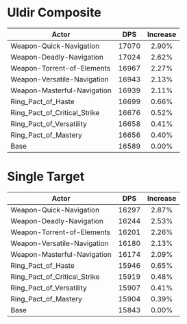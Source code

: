 # Uldir Composite
| Actor | DPS | Increase |
|---|:---:|:---:|
|Weapon-Quick-Navigation|17070|2.90%|
|Weapon-Deadly-Navigation|17024|2.62%|
|Weapon-Torrent-of-Elements|16967|2.27%|
|Weapon-Versatile-Navigation|16943|2.13%|
|Weapon-Masterful-Navigation|16939|2.11%|
|Ring_Pact_of_Haste|16699|0.66%|
|Ring_Pact_of_Critical_Strike|16676|0.52%|
|Ring_Pact_of_Versatility|16658|0.41%|
|Ring_Pact_of_Mastery|16656|0.40%|
|Base|16589|0.00%|

# Single Target
| Actor | DPS | Increase |
|---|:---:|:---:|
|Weapon-Quick-Navigation|16297|2.87%|
|Weapon-Deadly-Navigation|16244|2.53%|
|Weapon-Torrent-of-Elements|16201|2.26%|
|Weapon-Versatile-Navigation|16180|2.13%|
|Weapon-Masterful-Navigation|16174|2.09%|
|Ring_Pact_of_Haste|15946|0.65%|
|Ring_Pact_of_Critical_Strike|15919|0.48%|
|Ring_Pact_of_Versatility|15907|0.41%|
|Ring_Pact_of_Mastery|15904|0.39%|
|Base|15843|0.00%|
